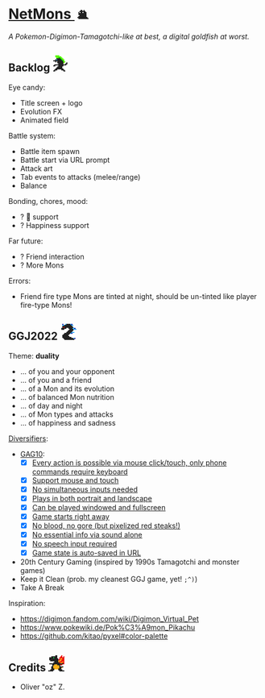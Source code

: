 # [NetMons ![](a/sugooh.png)](https://netmons.net)

*A Pokemon-Digimon-Tamagotchi-like at best, a digital goldfish at worst.*

## Backlog ![](a/sutrolmon.png)

Eye candy:

* Title screen + logo
* Evolution FX
* Animated field

Battle system:

* Battle item spawn
* Battle start via URL prompt
* Attack art
* Tab events to attacks (melee/range)
* Balance

Bonding, chores, mood:

* ? 💩 support
* ? Happiness support

Far future:

* ? Friend interaction
* ? More Mons

Errors:

* Friend fire type Mons are tinted at night, should be un-tinted like player fire-type Mons!

## GGJ2022 ![](a/sunessya.png)

Theme: **duality**

* ... of you and your opponent
* ... of you and a friend
* ... of a Mon and its evolution
* ... of balanced Mon nutrition
* ... of day and night
* ... of Mon types and attacks
* ... of happiness and sadness

[Diversifiers](https://globalgamejam.org/news/ggj-2022-diversifiers):

* [GAG10](http://www.gameaccessibilityguidelines.com/):
    * [x] [Every action is possible via mouse click/touch, only phone commands require keyboard](https://gameaccessibilityguidelines.com/ensure-that-all-areas-of-the-user-interface-can-be-accessed-using-the-same-input-method-as-the-gameplay/)
    * [x] [Support mouse and touch](http://gameaccessibilityguidelines.com/support-more-than-one-input-device)
    * [x] [No simultaneous inputs needed](http://gameaccessibilityguidelines.com/ensure-that-multiple-simultaneous-actions-eg-clickdrag-or-swipe-are-not-required-and-included-only-as-a-supplementary-alternative-input-method)
    * [x] [Plays in both portrait and landscape](http://gameaccessibilityguidelines.com/allow-play-in-both-landscape-and-portrait)
    * [x] [Can be played windowed and fullscreen](http://gameaccessibilityguidelines.com/if-producing-a-pc-game-support-windowed-mode-for-compatibility-with-overlaid-virtual-keyboards)
    * [x] [Game starts right away](http://gameaccessibilityguidelines.com/allow-the-game-to-be-started-without-the-need-to-navigate-through-multiple-levels-of-menus)
    * [x] [No blood, no gore (but pixelized red steaks!)](http://gameaccessibilityguidelines.com/provide-an-option-to-disable-blood-and-gore/)
    * [x] [No essential info via sound alone](http://gameaccessibilityguidelines.com/ensure-no-essential-information-is-conveyed-by-sounds-alone)
    * [x] [No speech input required](http://gameaccessibilityguidelines.com/ensure-that-speech-input-is-not-required-and-included-only-as-a-supplementary-alternative-input-method)
    * [x] [Game state is auto-saved in URL](http://gameaccessibilityguidelines.com/provide-an-autosave-feature)
* 20th Century Gaming (inspired by 1990s Tamagotchi and monster games)
* Keep it Clean (prob. my cleanest GGJ game, yet! `;^)`)
* Take A Break

Inspiration:

* https://digimon.fandom.com/wiki/Digimon_Virtual_Pet
* https://www.pokewiki.de/Pok%C3%A9mon_Pikachu
* https://github.com/kitao/pyxel#color-palette

## Credits ![](a/sudrakano.png)

* Oliver "oz" Z.
